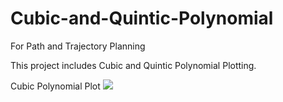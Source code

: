 # Cubic-and-Quintic-Polynomial
 For Path and Trajectory Planning

This project includes Cubic and Quintic Polynomial Plotting.

Cubic Polynomial Plot
<img src = "img/Cubic_Plot.jpg">
